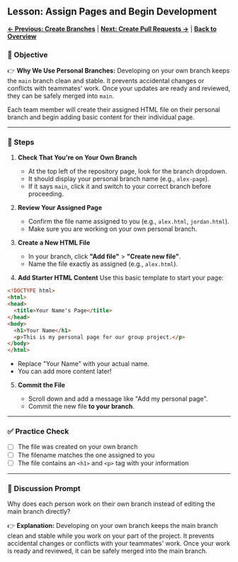## Lesson: Assign Pages and Begin Development

**[← Previous: Create Branches](github-collaboration-lv7.md)** | **[Next: Create Pull Requests →](github-collaboration-lv9.md)** | **[Back to Overview](README.md)**

### 🎯 Objective

👉 **Why We Use Personal Branches:** Developing on your own branch keeps the `main` branch clean and stable. It prevents accidental changes or conflicts with teammates' work. Once your updates are ready and reviewed, they can be safely merged into `main`.

Each team member will create their assigned HTML file on their personal branch and begin adding basic content for their individual page.

---

### 👣 Steps

1. **Check That You're on Your Own Branch**

   * At the top left of the repository page, look for the branch dropdown.
   * It should display your personal branch name (e.g., `alex-page`).
   * If it says `main`, click it and switch to your correct branch before proceeding.

2. **Review Your Assigned Page**

   * Confirm the file name assigned to you (e.g., `alex.html`, `jordan.html`).
   * Make sure you are working on your own personal branch.

3. **Create a New HTML File**

   * In your branch, click **"Add file"** > **"Create new file"**.
   * Name the file exactly as assigned (e.g., `alex.html`).

4. **Add Starter HTML Content**
   Use this basic template to start your page:

```html
<!DOCTYPE html>
<html>
<head>
  <title>Your Name's Page</title>
</head>
<body>
  <h1>Your Name</h1>
  <p>This is my personal page for our group project.</p>
</body>
</html>
```

* Replace "Your Name" with your actual name.
* You can add more content later!

5. **Commit the File**

   * Scroll down and add a message like "Add my personal page".
   * Commit the new file **to your branch**.

---

### ✅ Practice Check

* [ ] The file was created on your own branch
* [ ] The filename matches the one assigned to you
* [ ] The file contains an `<h1>` and `<p>` tag with your information

---

### 💬 Discussion Prompt

Why does each person work on their own branch instead of editing the main branch directly?

👉 **Explanation:** Developing on your own branch keeps the main branch clean and stable while you work on your part of the project. It prevents accidental changes or conflicts with your teammates' work. Once your work is ready and reviewed, it can be safely merged into the main branch.
